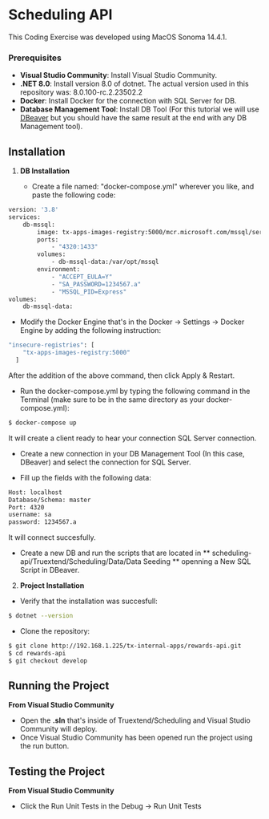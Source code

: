 # Scheduling API

This Coding Exercise was developed using MacOS Sonoma 14.4.1.

### Prerequisites

- **Visual Studio Community**: Install Visual Studio Community.
- **.NET 8.0**: Install version 8.0 of dotnet. The actual version used in this repository was: 8.0.100-rc.2.23502.2
- **Docker**: Install Docker for the connection with SQL Server for DB.
- **Database Management Tool**: Install DB Tool (For this tutorial we will use [DBeaver](https://dbeaver.io/download/) but you should have the same result at the end with any DB Management tool). 

## Installation

1. **DB Installation**

    * Create a file named: "docker-compose.yml" wherever you like, and paste the following code:

```sh
version: '3.8'
services:
    db-mssql:
        image: tx-apps-images-registry:5000/mcr.microsoft.com/mssql/server:2019-CU10-ubuntu-20.04
        ports:
            - "4320:1433"
        volumes:
            - db-mssql-data:/var/opt/mssql
        environment:
            - "ACCEPT_EULA=Y"
            - "SA_PASSWORD=1234567.a"
            - "MSSQL_PID=Express"
volumes:
    db-mssql-data:
```

* Modify the Docker Engine that's in the Docker -> Settings -> Docker Engine by adding the following instruction:

```sh
"insecure-registries": [
    "tx-apps-images-registry:5000"
  ] 
```

After the addition of the above command, then click Apply & Restart.


* Run the docker-compose.yml by typing the following command in the Terminal (make sure to be in the same directory as your docker-compose.yml):

```sh
$ docker-compose up
```

It will create a client ready to hear your connection SQL Server connection.

* Create a new connection in your DB Management Tool (In this case, DBeaver) and select the connection for SQL Server.

* Fill up the fields with the following data:

```sh
Host: localhost
Database/Schema: master
Port: 4320
username: sa
password: 1234567.a
```

It will connect succesfully.

* Create a new DB and run the scripts that are located in ** scheduling-api/Truextend/Scheduling/Data/Data Seeding ** openning a New SQL Script in DBeaver.

2. **Project Installation**

* Verify that the installation was succesfull:

```sh
$ dotnet --version
```

* Clone the repository:
```sh
$ git clone http://192.168.1.225/tx-internal-apps/rewards-api.git
$ cd rewards-api
$ git checkout develop
```

## Running the Project
**From Visual Studio Community**
* Open the **.sln** that's inside of Truextend/Scheduling and Visual Studio Community will deploy. 
* Once Visual Studio Community has been opened run the project using the run button.

## Testing the Project

**From Visual Studio Community**
- Click the Run Unit Tests in the Debug -> Run Unit Tests 
